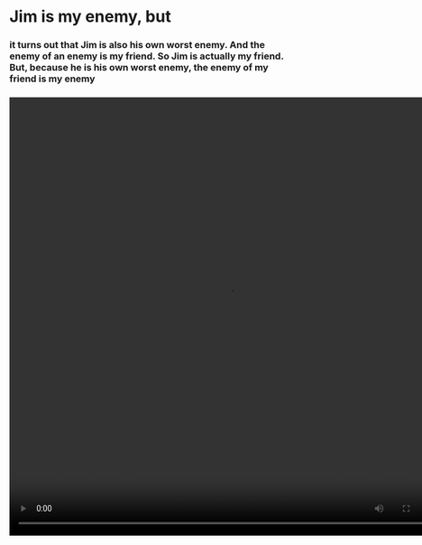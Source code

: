 <body>
  <div>
    <h1>Jim is my enemy, but </h1>
    <h3> it turns out that Jim is also his own worst enemy. And the enemy of an enemy is my friend. So Jim is actually my friend. But, because he is his own worst enemy, the enemy of my friend is my enemy<h3>
  </div>
<video crossorigin="anonymous" draggable="true" class="giphy-video" width="776" height="776" autoplay="" playsinline="" src="https://media4.giphy.com/media/tXM2ZlbZpFTGWUnXOD/giphy1080p.mp4?cid=ecf05e47yd6kifirvoopo29o7g8ba3suteoxkhyh3ydprt16&amp;rid=giphy1080p.mp4&amp;ct=v&amp;cc=en"></video>
